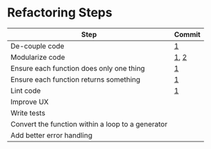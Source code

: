 # Refactoring Steps

| Step                                              | Commit |
|---------------------------------------------------|--------|
| De-couple code                                    | [1](https://github.com/mjhea0/mosiac/commit/3460098ac220eb50dedd414baf780891e0abcbb2)       |
| Modularize code                                   | [1](https://github.com/mjhea0/mosiac/commit/7094cb97c9e84b4542f07bd977bd6fa9e0f2ec5e), [2](https://github.com/mjhea0/mosiac/commit/3460098ac220eb50dedd414baf780891e0abcbb2)        |
| Ensure each function does only one thing          | [1](https://github.com/mjhea0/mosiac/commit/3460098ac220eb50dedd414baf780891e0abcbb2)          |
| Ensure each function returns something            | [1](https://github.com/mjhea0/mosiac/commit/3460098ac220eb50dedd414baf780891e0abcbb2)          |
| Lint code                                         | [1](https://github.com/mjhea0/mosiac/commit/6b0e7c5e787c5d75ff368ac65b8aa4157e2150c8)       |
| Improve UX                                        |        |
| Write tests                                       |        |
| Convert the function within a loop to a generator |        |
| Add better error handling                         |        |

